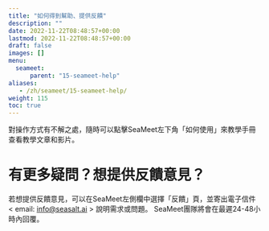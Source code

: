 ```yaml
---
title: "如何得到幫助、提供反饋"
description: ""
date: 2022-11-22T08:48:57+00:00
lastmod: 2022-11-22T08:48:57+00:00
draft: false
images: []
menu:
  seameet:
      parent: "15-seameet-help"
aliases:
   - /zh/seameet/15-seameet-help/
weight: 115
toc: true
---
```


對操作方式有不解之處，隨時可以點擊SeaMeet左下角「如何使用」來教學手冊查看教學文章和影片。

# 有更多疑問？想提供反饋意見？

若想提供反饋意見，可以在SeaMeet左側欄中選擇「反饋」頁，並寄出電子信件 < email: info@seasalt.ai > 說明需求或問題。
SeaMeet團隊將會在最遲24-48小時內回覆。
